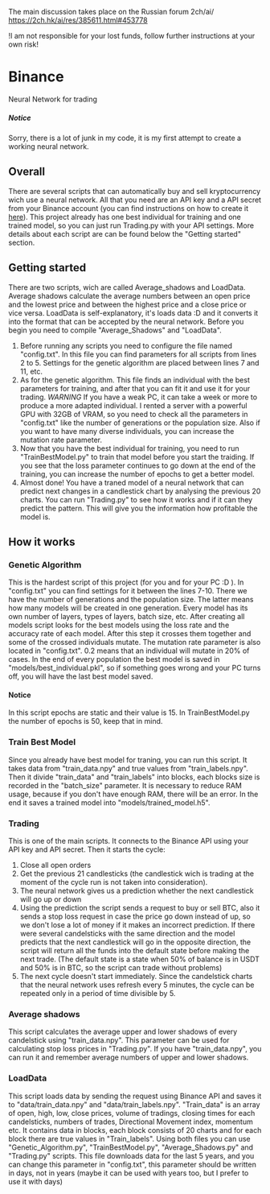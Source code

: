 The main discussion takes place on the Russian forum 2ch/ai/ https://2ch.hk/ai/res/385611.html#453778

!I am not responsible for your lost funds, follow further instructions at your own risk!

# Binance
Neural Network for trading

##### Notice
Sorry, there is a lot of junk in my code, it is my first attempt to create a working neural network.

## Overall
There are several scripts that can automatically buy and sell kryptocurrency wich use a neural network. All that you need are an API key and a API secret from your Binance account (you can find instructions on how to create it [here](https://www.binance.com/en/support/faq/how-to-create-api-keys-on-binance-360002502072)). This project already has one best individual for training and one trained model, so you can just run Trading.py with your API settings. More details about each script are can be found below the "Getting started" section.

## Getting started
There are two scripts, wich are called Average_shadows and LoadData. Average shadows calculate the average numbers between an open price and the lowest price and between the highest price and a close price or vice versa.
LoadData is self-explanatory, it's loads data :D and it converts it into the format that can be accepted by the neural network. Before you begin you need to compile "Average_Shadows" and "LoadData".
1. Before running any scripts you need to configure the file named "config.txt". In this file you can find parameters for all scripts from lines 2 to 5. Settings for the genetic algorithm are placed between lines 7 and 11, etc.
2. As for the genetic algorithm. This file finds an individual with the best parameters for training, and after that you can fit it and use it for your trading. *WARNING* If you have a weak PC, it can take a week or more to produce a more adapted individual. I rented a server with a powerful GPU with 32GB of VRAM, so you need to check all the parameters in "config.txt" like the number of generations or the population size. Also if you want to have many diverse individuals, you can increase the mutation rate parameter.
3. Now that you have the best individual for training, you need to run "TrainBestModel.py" to train that model before you start the traiding. If you see that the loss parameter continues to go down at the end of the training, you can increase the number of epochs to get a better model.
4. Almost done! You have a traned model of a neural network that can predict next changes in a candlestick chart by analysing the previous 20 charts. You can run "Trading.py" to see how it works and if it can they predict the pattern. This will give you the information how profitable the model is.
   
## How it works

### Genetic Algorithm
This is the hardest script of this project (for you and for your PC :D ). In "config.txt" you can find settings for it between the lines 7-10. There we have the number of generations and the population size. The latter means how many models will be created in one generation. Every model has its own number of layers, types of layers, batch size, etc. After creating all models script looks for the best models using the loss rate and the accuracy rate of each model. After this step it crosses them together and some of the crossed individuals mutate. The mutation rate parameter is also located in "config.txt". 0.2 means that an individual will mutate in 20% of cases. In the end of every population the best model is saved in "models/best_individual.pkl", so if something goes wrong and your PC turns off, you will have the last best model saved. 
#### Notice
In this script epochs are static and their value is 15. In TrainBestModel.py the number of epochs is 50, keep that in mind.

### Train Best Model
Since you already have best model for traning, you can run this script. It takes data from "train_data.npy" and true values from "train_labels.npy". Then it divide "train_data" and "train_labels" into blocks, each blocks size is recorded in the "batch_size" parameter. It is necessary to reduce RAM usage, because if you don't have enough RAM, there will be an error. In the end it saves a trained model into "models/trained_model.h5".

### Trading
This is one of the main scripts. It connects to the Binance API using your API key and API secret. Then it starts the cycle:
1. Close all open orders
2. Get the previous 21 candlesticks (the candlestick wich is trading at the moment of the cycle run is not taken into consideration).
3. The neural network gives us a prediction whether the next candlestick will go up or down
4. Using the prediction the script sends a request to buy or sell BTC, also it sends a stop loss request in case the price go down instead of up, so we don't lose a lot of money if it makes an incorrect prediction.
If there were several candelsticks with the same direction and the model predicts that the next candlestick will go in the opposite direction, the script will return all the funds into the default state before making the next trade. (The default state is a state when 50% of balance is in USDT and 50% is in BTC, so the script can trade without problems)
5. The next cycle doesn't start immediately. Since the candelstick charts that the neural network uses refresh every 5 minutes, the cycle can be repeated only in a period of time divisible by 5.

### Average shadows
This script calculates the average upper and lower shadows of every candelstick using "train_data.npy". This parameter can be used for calculating stop loss prices in "Trading.py". If you have "train_data.npy", you can run it and remember average numbers of upper and lower shadows.

### LoadData
This script loads data by sending the request using Binance API and saves it to "data/train_data.npy" and "data/train_labels.npy". "Train_data" is an array of open, high, low, close prices, volume of tradings, closing times for each candelsticks, numbers of trades, Directional Movement index, momentum etc. It contains data in blocks, each block consists of 20 charts and for each block there are true values in "Train_labels". Using both files you can use "Genetic_Algorithm.py", "TrainBestModel.py", "Average_Shadows.py" and "Trading.py" scripts. This file downloads data for the last 5 years, and you can change this parameter in "config.txt", this parameter should be written in days, not in years (maybe it can be used with years too, but I prefer to use it with days)
